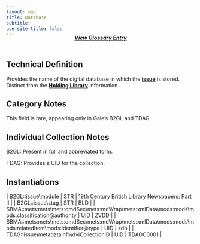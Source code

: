 ```yaml
---
layout: map
title: Database
subtitle:  
use-site-title: false
---
```


<h4 style="text-align:center;font-style:italic;margin-top:-20px;margin-bottom:50px;"><a href="../../glossary/database">View Glossary Entry</a></h4>

## Technical Definition

Provides the name of the digital database in which the <a href="https://www.digitisednewspapers.net/maps/issue-number/">**issue**</a> is
stored. Distinct from the <a href="https://www.digitisednewspapers.net/maps/holding-library/">**Holding Library**</a> information.

## Category Notes

This field is rare, appearing only in Gale’s B2GL and TDAG.

## Individual Collection Notes

B2GL: Present in full and abbreviated form.

TDAG: Provides a UID for the collection.

## Instantiations

| B2GL::issue\\module  | STR | 19th Century British Library Newspapers: Part II |
| B2GL::issue\\ztag  | STR | BLD  |
| SBMA::mets:mets\\mets:dmdSec\\mets:mdWrap\\mets:xmlData\\mods:mods\\mods:classification@authority  | UID | ZVDD  |
| SBMA::mets:mets\\mets:dmdSec\\mets:mdWrap\\mets:xmlData\\mods:mods\\mods:relatedItem\\mods:identifier@type | UID | zdb  |
| TDAG::issue\\metadatainfo\\dviCollectionID  | UID | TDAOC0001  |
